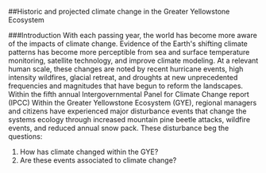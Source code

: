 ##Historic and projected climate change in the Greater Yellowstone Ecosystem

###Introduction
With each passing year, the world has become more aware of the impacts of climate change. Evidence of the Earth's shifting climate patterns has become more perceptible from sea and surface temperature monitoring, satellite technology, and improve climate modeling.  At a relevant human scale, these changes are noted by recent hurricane events, high intensity wildfires, glacial retreat, and droughts at new unprecedented frequencies and magnitudes that have begun to reform the landscapes. Within the fifth annual Intergovernmental Panel for Climate Change report (IPCC)  Within the Greater Yellowstone Ecosystem (GYE), regional managers and citizens have experienced major disturbance  events that change the systems ecology through increased mountain pine  beetle attacks, wildfire events, and reduced annual snow pack. These disturbance beg the questions: 

1. How has climate changed within the GYE?
2. Are these events associated to climate change?  